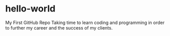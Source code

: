 # hello-world
My First GitHub Repo
Taking time to learn coding and programming in order to further my career and the success of my clients.
